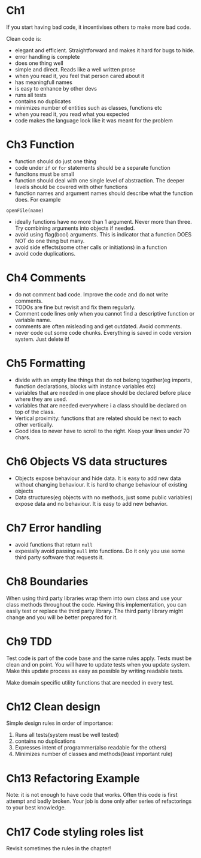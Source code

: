 # Ch1

If you start having bad code, it incentivises others to make more bad code.

Clean code is:

- elegant and efficient. Straightforward and makes it hard for bugs to hide.
- error handling is complete
- does one thing well
- simple and direct. Reads like a well written prose
- when you read it, you feel that person cared about it
- has meaningfull names
- is easy to enhance by other devs
- runs all tests
- contains no duplicates
- minimizes number of entities such as classes, functions etc
- when you read it, you read what you expected
- code makes the language look like it was meant for the problem

# Ch3 Function

- function should do just one thing
- code under `if` or `for` statements should be a separate function
- funcitons must be small
- function should deal with one single level of abstraction. The deeper levels should be covered with other functions
- function names and argument names should describe what the function does.
  For example

```
openFile(name)
```

- ideally functions have no more than 1 argument. Never more than three. Try combining arguments into objects if needed.
- avoid using flag(bool) arguments. This is indicator that a function DOES NOT do one thing but many.
- avoid side effects(some other calls or initiations) in a function
- avoid code duplications.

# Ch4 Comments

- do not comment bad code. Improve the code and do not write comments.
- TODOs are fine but revisit and fix them regularly.
- Comment code lines only when you cannot find a descriptive function or variable
  name.
- comments are often misleading and get outdated. Avoid comments.
- never code out some code chunks. Everything is saved in code version system. Just delete it!

# Ch5 Formatting

- divide with an empty line things that do not belong together(eg imports, function declarations, blocks with instance variables etc)
- variables that are needed in one place should be declared before place where they are used.
- variables that are needed everywhere i a class should be declared on top of the class.
- Vertical proximity: functions that are related should be next to each other vertically.
- Good idea to never have to scroll to the right. Keep your lines under 70 chars.

# Ch6 Objects VS data structures

- Objects expose behaviour and hide data. It is easy to add new data without changing behaviour. It is hard to change behaviour of existing objects
- Data structures(eg objects with no methods, just some public variables) expose data and no behaviour. It is easy to add new behavior.

# Ch7 Error handling

- avoid functions that return `null`
- expesially avoid passing `null` into functions. Do it only you use some third party software that requests it.

# Ch8 Boundaries

When using third party libraries wrap them into own class and use your class methods throughout the code.
Having this implementation, you can easily test or replace the third party library. The third party library might change
and you will be better prepared for it.

# Ch9 TDD

Test code is part of the code base and the same rules apply. Tests must be clean and on point. You will have to update tests when
you update system. Make this update process as easy as possible by writing readable tests.

Make domain specific utility functions that are needed in every test.

# Ch12 Clean design

Simple design rules in order of importance:

1. Runs all tests(system must be well tested)
2. contains no duplications
3. Expresses intent of programmer(also readable for the others)
4. Minimizes number of classes and methods(least important rule)

# Ch13 Refactoring Example

Note: it is not enough to have code that works. Often this code is first attempt and badly broken. Your job is done only after
series of refactorings to your best knowledge.

# Ch17 Code styling roles list

Revisit sometimes the rules in the chapter!
